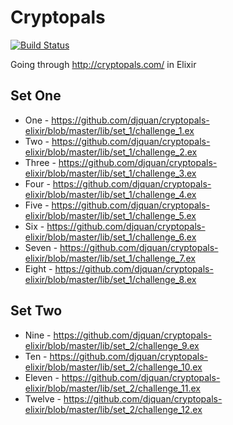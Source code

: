 Cryptopals
==========

[![Build Status](https://ci.quan.io/api/badges/djquan/cryptopals-elixir/status.svg)](https://ci.quan.io/djquan/cryptopals-elixir)

Going through http://cryptopals.com/ in Elixir

## Set One

- One - https://github.com/djquan/cryptopals-elixir/blob/master/lib/set_1/challenge_1.ex
- Two - https://github.com/djquan/cryptopals-elixir/blob/master/lib/set_1/challenge_2.ex
- Three - https://github.com/djquan/cryptopals-elixir/blob/master/lib/set_1/challenge_3.ex
- Four - https://github.com/djquan/cryptopals-elixir/blob/master/lib/set_1/challenge_4.ex
- Five - https://github.com/djquan/cryptopals-elixir/blob/master/lib/set_1/challenge_5.ex
- Six - https://github.com/djquan/cryptopals-elixir/blob/master/lib/set_1/challenge_6.ex
- Seven - https://github.com/djquan/cryptopals-elixir/blob/master/lib/set_1/challenge_7.ex
- Eight - https://github.com/djquan/cryptopals-elixir/blob/master/lib/set_1/challenge_8.ex

## Set Two

- Nine - https://github.com/djquan/cryptopals-elixir/blob/master/lib/set_2/challenge_9.ex
- Ten - https://github.com/djquan/cryptopals-elixir/blob/master/lib/set_2/challenge_10.ex
- Eleven - https://github.com/djquan/cryptopals-elixir/blob/master/lib/set_2/challenge_11.ex
- Twelve - https://github.com/djquan/cryptopals-elixir/blob/master/lib/set_2/challenge_12.ex
